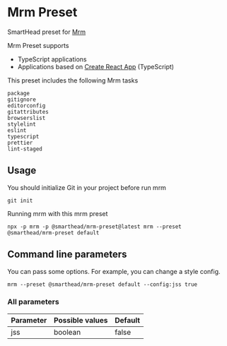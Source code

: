 # Mrm Preset

SmartHead preset for [Mrm](https://mrm.js.org)

Mrm Preset supports 
* TypeScript applications
* Applications based on [Create React App](https://create-react-app.dev) (TypeScript)

This preset includes the following Mrm tasks
 ```
package
gitignore
editorconfig
gitattributes
browserslist
stylelint
eslint
typescript
prettier
lint-staged
 ```

## Usage

You should initialize Git in your project before run mrm
```
git init
```

Running mrm with this mrm preset
```
npx -p mrm -p @smarthead/mrm-preset@latest mrm --preset @smarthead/mrm-preset default
```

## Command line parameters

You can pass some options. For example, you can change a style config.
```
mrm --preset @smarthead/mrm-preset default --config:jss true
```

### All parameters
|Parameter|Possible values|Default|
|:---  |:---  |:---  |
|jss|boolean|false|

